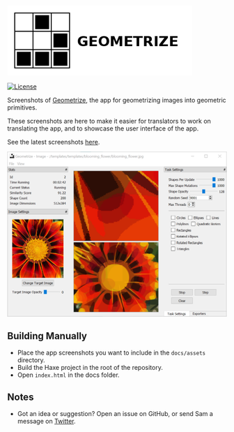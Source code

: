 [![Geometrize Logo](https://github.com/Tw1ddle/geometrize-screenshots/blob/master/screenshots/geometrize_screenshots_logo.png?raw=true "Geometrize logo")](http://www.geometrize.co.uk/)

[![License](http://img.shields.io/:license-mit-blue.svg?style=flat-square)](https://github.com/Tw1ddle/geometrize-screenshots/blob/master/LICENSE)

Screenshots of [Geometrize](http://www.geometrize.co.uk/), the app for geometrizing images into geometric primitives.

These screenshots are here to make it easier for translators to work on translating the app, and to showcase the user interface of the app.

See the latest screenshots [here](http://screenshots.geometrize.co.uk).

[![Geometrize Launch Window](https://github.com/Tw1ddle/geometrize-screenshots/blob/master/screenshots/geometrize_launch_window.png?raw=true "Geometrize Launch Window")](http://www.geometrize.co.uk/)

## Building Manually

 * Place the app screenshots you want to include in the ```docs/assets``` directory.
 * Build the Haxe project in the root of the repository.
 * Open ```index.html``` in the docs folder.

## Notes
 * Got an idea or suggestion? Open an issue on GitHub, or send Sam a message on [Twitter](https://twitter.com/Sam_Twidale).
